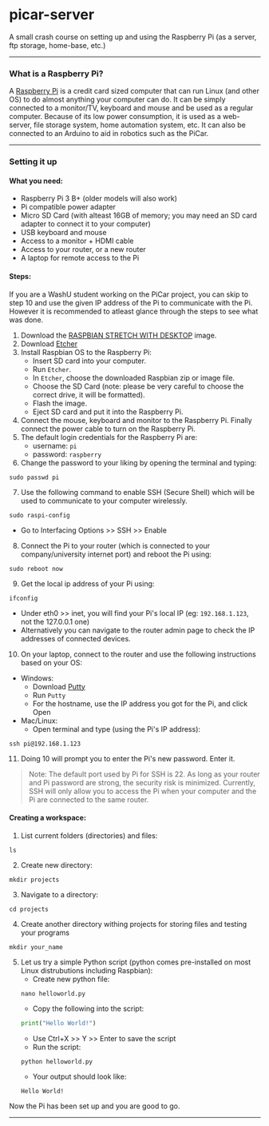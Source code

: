 # picar-server
A small crash course on setting up and using the Raspberry Pi (as a server, ftp storage, home-base, etc.)

---
### What is a Raspberry Pi?
A [Raspberry Pi](https://www.raspberrypi.org/) is a credit card sized computer that can run Linux (and other OS) to do almost anything your computer can do. It can be simply connected to a monitor/TV, keyboard and mouse and be used as a regular computer. Because of its low power consumption, it is used as a web-server, file storage system, home automation system, etc. It can also be connected to an Arduino to aid in robotics such as the PiCar.

---
### Setting it up
#### What you need:
- Raspberry Pi 3 B+ (older models will also work)
- Pi compatible power adapter
- Micro SD Card (with alteast 16GB of memory; you may need an SD card adapter to connect it to your computer) 
- USB keyboard and mouse
- Access to a monitor + HDMI cable
- Access to your router, or a new router
- A laptop for remote access to the Pi

#### Steps:
If you are a WashU student working on the PiCar project, you can skip to step 10 and use the given IP address of the Pi to communicate with the Pi. However it is recommended to atleast glance through the steps to see what was done.
1. Download the [RASPBIAN STRETCH WITH DESKTOP](https://www.raspberrypi.org/downloads/raspbian/) image.
2. Download [Etcher](https://etcher.io/)
3. Install Raspbian OS to the Raspberry Pi:
    * Insert SD card into your computer. 
    * Run `Etcher`. 
    * In `Etcher`, choose the downloaded Raspbian zip or image file. 
    * Choose the SD Card (note: please be very careful to choose the correct drive, it will be formatted). 
    * Flash the image. 
    * Eject SD card and put it into the Raspberry Pi. 
4. Connect the mouse, keyboard and monitor to the Raspberry Pi. Finally connect the power cable to turn on the Raspberry Pi.
5. The default login credentials for the Raspberry Pi are:
    * username: `pi`
    * password: `raspberry`
6. Change the password to your liking by opening the terminal and typing:
```
sudo passwd pi
```
7. Use the following command to enable SSH (Secure Shell) which will be used to communicate to your computer wirelessly.
```
sudo raspi-config
```
   * Go to Interfacing Options >> SSH >> Enable
8. Connect the Pi to your router (which is connected to your company/university internet port) and reboot the Pi using:
```
sudo reboot now
```
9. Get the local ip address of your Pi using:
```
ifconfig
```
   * Under eth0 >> inet, you will find your Pi's local IP (eg: `192.168.1.123`, not the 127.0.0.1 one)
   * Alternatively you can navigate to the router admin page to check the IP addresses of connected devices.
10. On your laptop, connect to the router and use the following instructions based on your OS:
* Windows:
   * Download [Putty](https://www.chiark.greenend.org.uk/~sgtatham/putty/latest.html)
   * Run `Putty`
   * For the hostname, use the IP address you got for the Pi, and click Open
* Mac/Linux:
   * Open terminal and type (using the Pi's IP address):
```
ssh pi@192.168.1.123
```
11. Doing 10 will prompt you to enter the Pi's new password. Enter it.
> Note: The default port used by Pi for SSH is 22. As long as your router and Pi password are strong, the security risk is minimized. Currently, SSH will only allow you to access the Pi when your computer and the Pi are connected to the same router.

#### Creating a workspace:
1. List current folders (directories) and files:
```
ls
```
2. Create new directory:
```
mkdir projects
```
3. Navigate to a directory:
```
cd projects
```
4. Create another directory withing projects for storing files and testing your programs
```
mkdir your_name
```
5. Let us try a simple Python script (python comes pre-installed on most Linux distrubutions including Raspbian):
    * Create new python file:
    ```
    nano helloworld.py
    ```
    * Copy the following into the script:
    ```python
    print("Hello World!")
    ```
    * Use Ctrl+X >> Y >> Enter to save the script
    * Run the script:
    ```
    python helloworld.py
    ```
    * Your output should look like:
    ```
    Hello World!
    ```
 Now the Pi has been set up and you are good to go.
 
 ---
